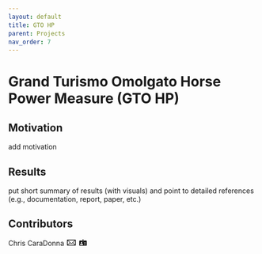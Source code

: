 ```yaml
---
layout: default
title: GTO HP
parent: Projects
nav_order: 7
---
```


# Grand Turismo Omolgato Horse Power Measure (GTO HP)

## Motivation
add motivation

## Results
put short summary of results (with visuals) and point to detailed references (e.g., documentation, report, paper, etc.)

## Contributors
Chris CaraDonna [![email](/assets/images/email.png)](mailto:Christopher.CaraDonna@nrel.gov) [![bio](/assets/images/bio.png)](https://www.nrel.gov/research/staff/chris-caradonna.html)
